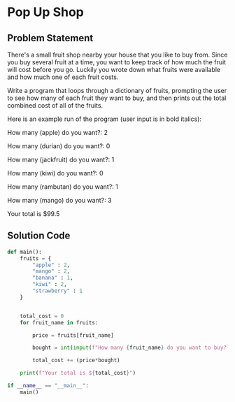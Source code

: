 # Pop Up Shop

## Problem Statement

There's a small fruit shop nearby your house that you like to buy from. Since you buy several fruit at a time, you want to keep track of how much the fruit will cost before you go. Luckily you wrote down what fruits were available and how much one of each fruit costs.

Write a program that loops through a dictionary of fruits, prompting the user to see how many of each fruit they want to buy, and then prints out the total combined cost of all of the fruits.

Here is an example run of the program (user input is in bold italics):

How many (apple) do you want?: 2

How many (durian) do you want?: 0

How many (jackfruit) do you want?: 1

How many (kiwi) do you want?: 0

How many (rambutan) do you want?: 1

How many (mango) do you want?: 3

Your total is $99.5

## Solution Code

```python
def main():
    fruits = {
        "apple" : 2,
        "mango" : 2,
        "banana" : 1,
        "kiwi" : 2,
        "strawberry" : 1
    }


    total_cost = 0
    for fruit_name in fruits:

        price = fruits[fruit_name]

        bought = int(input(f"How many {fruit_name} do you want to buy? "))

        total_cost += (price*bought)

    print(f"Your total is ${total_cost}")

if __name__ == "__main__":
    main()

         